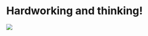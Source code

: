 # Hardworking and thinking!
![](https://github-readme-stats.vercel.app/api?username=mayandev&theme=dark)
